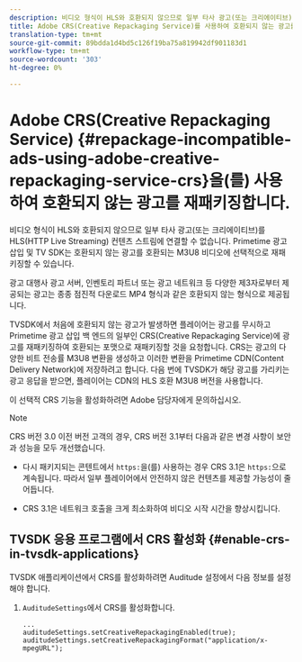 ```yaml
---
description: 비디오 형식이 HLS와 호환되지 않으므로 일부 타사 광고(또는 크리에이티브)를 HLS(HTTP Live Streaming) 컨텐츠 스트림에 연결할 수 없습니다. Primetime 광고 삽입 및 TV SDK는 호환되지 않는 광고를 호환되는 M3U8 비디오에 선택적으로 재패키징할 수 있습니다.
title: Adobe CRS(Creative Repackaging Service)를 사용하여 호환되지 않는 광고를 재패키징합니다.
translation-type: tm+mt
source-git-commit: 89bdda1d4bd5c126f19ba75a819942df901183d1
workflow-type: tm+mt
source-wordcount: '303'
ht-degree: 0%

---
```



# Adobe CRS(Creative Repackaging Service) {#repackage-incompatible-ads-using-adobe-creative-repackaging-service-crs}을(를) 사용하여 호환되지 않는 광고를 재패키징합니다.

비디오 형식이 HLS와 호환되지 않으므로 일부 타사 광고(또는 크리에이티브)를 HLS(HTTP Live Streaming) 컨텐츠 스트림에 연결할 수 없습니다. Primetime 광고 삽입 및 TV SDK는 호환되지 않는 광고를 호환되는 M3U8 비디오에 선택적으로 재패키징할 수 있습니다.

광고 대행사 광고 서버, 인벤토리 파트너 또는 광고 네트워크 등 다양한 제3자로부터 제공되는 광고는 종종 점진적 다운로드 MP4 형식과 같은 호환되지 않는 형식으로 제공됩니다.

TVSDK에서 처음에 호환되지 않는 광고가 발생하면 플레이어는 광고를 무시하고 Primetime 광고 삽입 백 엔드의 일부인 CRS(Creative Repackaging Service)에 광고를 재패키징하여 호환되는 포맷으로 재패키징할 것을 요청합니다. CRS는 광고의 다양한 비트 전송률 M3U8 변환을 생성하고 이러한 변환을 Primetime CDN(Content Delivery Network)에 저장하려고 합니다. 다음 번에 TVSDK가 해당 광고를 가리키는 광고 응답을 받으면, 플레이어는 CDN의 HLS 호환 M3U8 버전을 사용합니다.

이 선택적 CRS 기능을 활성화하려면 Adobe 담당자에게 문의하십시오.

>[!NOTE]
>
>CRS 버전 3.0 이전 버전 고객의 경우, CRS 버전 3.1부터 다음과 같은 변경 사항이 보안과 성능을 모두 개선했습니다.
>
>* 다시 패키지되는 콘텐트에서 `https:`을(를) 사용하는 경우 CRS 3.1은 `https:`으로 계속됩니다. 따라서 일부 플레이어에서 안전하지 않은 컨텐츠를 제공할 가능성이 줄어듭니다.
   >
   >
* CRS 3.1은 네트워크 호출을 크게 최소화하여 비디오 시작 시간을 향상시킵니다.

>



## TVSDK 응용 프로그램에서 CRS 활성화 {#enable-crs-in-tvsdk-applications}

TVSDK 애플리케이션에서 CRS를 활성화하려면 Auditude 설정에서 다음 정보를 설정해야 합니다.

1. `AuditudeSettings`에서 CRS를 활성화합니다.

   ```
   ... 
   auditudeSettings.setCreativeRepackagingEnabled(true); 
   auditudeSettings.setCreativeRepackagingFormat("application/x-mpegURL"); 
   ```
